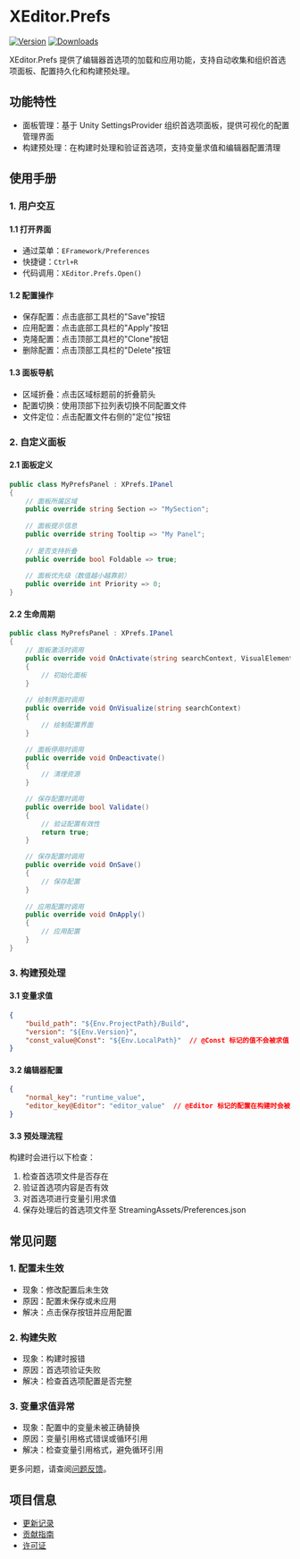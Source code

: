 # XEditor.Prefs

[![Version](https://img.shields.io/npm/v/org.eframework.u3d.edit)](https://www.npmjs.com/package/org.eframework.u3d.edit)
[![Downloads](https://img.shields.io/npm/dm/org.eframework.u3d.edit)](https://www.npmjs.com/package/org.eframework.u3d.edit)  

XEditor.Prefs 提供了编辑器首选项的加载和应用功能，支持自动收集和组织首选项面板、配置持久化和构建预处理。

## 功能特性

- 面板管理：基于 Unity SettingsProvider 组织首选项面板，提供可视化的配置管理界面
- 构建预处理：在构建时处理和验证首选项，支持变量求值和编辑器配置清理

## 使用手册

### 1. 用户交互

#### 1.1 打开界面
- 通过菜单：`EFramework/Preferences`
- 快捷键：`Ctrl+R`
- 代码调用：`XEditor.Prefs.Open()`

#### 1.2 配置操作
- 保存配置：点击底部工具栏的"Save"按钮
- 应用配置：点击底部工具栏的"Apply"按钮
- 克隆配置：点击顶部工具栏的"Clone"按钮
- 删除配置：点击顶部工具栏的"Delete"按钮

#### 1.3 面板导航
- 区域折叠：点击区域标题前的折叠箭头
- 配置切换：使用顶部下拉列表切换不同配置文件
- 文件定位：点击配置文件右侧的"定位"按钮

### 2. 自定义面板

#### 2.1 面板定义
```csharp
public class MyPrefsPanel : XPrefs.IPanel
{
    // 面板所属区域
    public override string Section => "MySection";
    
    // 面板提示信息
    public override string Tooltip => "My Panel";
    
    // 是否支持折叠
    public override bool Foldable => true;
    
    // 面板优先级（数值越小越靠前）
    public override int Priority => 0;
}
```

#### 2.2 生命周期
```csharp
public class MyPrefsPanel : XPrefs.IPanel
{
    // 面板激活时调用
    public override void OnActivate(string searchContext, VisualElement root)
    {
        // 初始化面板
    }
    
    // 绘制界面时调用
    public override void OnVisualize(string searchContext)
    {
        // 绘制配置界面
    }

    // 面板停用时调用
    public override void OnDeactivate()
    {
        // 清理资源
    }

    // 保存配置时调用
    public override bool Validate()
    {
        // 验证配置有效性
        return true;
    }

    // 保存配置时调用
    public override void OnSave()
    {
        // 保存配置
    }
    
    // 应用配置时调用
    public override void OnApply()
    {
        // 应用配置
    }
}
```

### 3. 构建预处理

#### 3.1 变量求值
```json
{
    "build_path": "${Env.ProjectPath}/Build",
    "version": "${Env.Version}",
    "const_value@Const": "${Env.LocalPath}"  // @Const 标记的值不会被求值
}
```

#### 3.2 编辑器配置
```json
{
    "normal_key": "runtime_value",
    "editor_key@Editor": "editor_value"  // @Editor 标记的配置在构建时会被移除
}
```

#### 3.3 预处理流程
构建时会进行以下检查：
1. 检查首选项文件是否存在
2. 验证首选项内容是否有效
3. 对首选项进行变量引用求值
4. 保存处理后的首选项文件至 StreamingAssets/Preferences.json

## 常见问题

### 1. 配置未生效
- 现象：修改配置后未生效
- 原因：配置未保存或未应用
- 解决：点击保存按钮并应用配置

### 2. 构建失败
- 现象：构建时报错
- 原因：首选项验证失败
- 解决：检查首选项配置是否完整

### 3. 变量求值异常
- 现象：配置中的变量未被正确替换
- 原因：变量引用格式错误或循环引用
- 解决：检查变量引用格式，避免循环引用

更多问题，请查阅[问题反馈](../CONTRIBUTING.md#问题反馈)。

## 项目信息

- [更新记录](../CHANGELOG.md)
- [贡献指南](../CONTRIBUTING.md)
- [许可证](../LICENSE.md)
